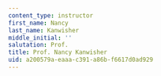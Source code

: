 ```yaml
---
content_type: instructor
first_name: Nancy
last_name: Kanwisher
middle_initial: ''
salutation: Prof.
title: Prof. Nancy Kanwisher
uid: a200579a-eaaa-c391-a86b-f6617d0ad929
---
```

